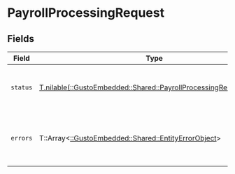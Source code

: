 # PayrollProcessingRequest


## Fields

| Field                                                                                                                       | Type                                                                                                                        | Required                                                                                                                    | Description                                                                                                                 |
| --------------------------------------------------------------------------------------------------------------------------- | --------------------------------------------------------------------------------------------------------------------------- | --------------------------------------------------------------------------------------------------------------------------- | --------------------------------------------------------------------------------------------------------------------------- |
| `status`                                                                                                                    | [T.nilable(::GustoEmbedded::Shared::PayrollProcessingRequestStatus)](../../models/shared/payrollprocessingrequeststatus.md) | :heavy_minus_sign:                                                                                                          | The status of the payroll processing request                                                                                |
| `errors`                                                                                                                    | T::Array<[::GustoEmbedded::Shared::EntityErrorObject](../../models/shared/entityerrorobject.md)>                            | :heavy_minus_sign:                                                                                                          | Errors that occurred during async payroll processing                                                                        |